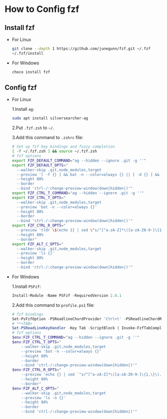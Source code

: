 # How to Config fzf

## Install fzf

* For Linux

    ```bash
    git clone --depth 1 https://github.com/junegunn/fzf.git ~/.fzf
    ~/.fzf/install
    ```

* For Windows

    ```powershell
    choco install fzf
    ```

## Config fzf

* For Linux

    1.Install `ag`:

    ```bash
    sudo apt install silversearcher-ag
    ```

    2.Put `.fzf.zsh` to `~/`.

    3.Add this command to `.zshrc` file:

    ```zsh
    # Set up fzf key bindings and fuzzy completion
    [ -f ~/.fzf.zsh ] && source ~/.fzf.zsh
    # fzf options
    export FZF_DEFAULT_COMMAND="ag --hidden --ignore .git -g ''"
    export FZF_DEFAULT_OPTS="
      --walker-skip .git,node_modules,target
      --preview '[ -f {} ] && bat -n --color=always {} || [ -d {} ] && ls {}'
      --height 80%
      --border
      --bind 'ctrl-/:change-preview-window(down|hidden|)'"
    export FZF_CTRL_T_COMMAND="ag --hidden --ignore .git -g ''"
    export FZF_CTRL_T_OPTS="
      --walker-skip .git,node_modules,target
      --preview 'bat -n --color=always {}'
      --height 80%
      --border
      --bind 'ctrl-/:change-preview-window(down|hidden|)'"
    export FZF_CTRL_R_OPTS="
      --preview 'tldr \$(echo {} | sed \"s/^[^a-zA-Z]*\([a-zA-Z0-9-]\{1,\}\).*/\1/\") | grep -v \"^$\"'
      --height 80%
      --border"
    export FZF_ALT_C_OPTS="
      --walker-skip .git,node_modules,target
      --preview 'ls {}'
      --height 80%
      --border
      --bind 'ctrl-/:change-preview-window(down|hidden|)'"
    ```

* For Windows

    1.Install `PSFzf`:

    ```powershell
    Install-Module -Name PSFzf -RequiredVersion 2.6.1
    ```

    2.Add this command to `profile.ps1` file:

    ```powershell
    # fzf bindings
    Set-PsFzfOption -PSReadlineChordProvider 'Ctrl+t' -PSReadlineChordReverseHistory 'Ctrl+r' -PSReadlineChordSetLocation 'Alt+c'
    # **<TAB>
    Set-PSReadLineKeyHandler -Key Tab -ScriptBlock { Invoke-FzfTabCompletion }
    # fzf options
    $env:FZF_CTRL_T_COMMAND="ag --hidden --ignore .git -g ''"
    $env:FZF_CTRL_T_OPTS="
        --walker-skip .git,node_modules,target
        --preview 'bat -n --color=always {}'
        --height 80%
        --border
        --bind 'ctrl-/:change-preview-window(down|hidden|)'"
    $env:FZF_CTRL_R_OPTS="
        --preview 'echo {} | sed `"s/^[^a-zA-Z]*\([a-zA-Z0-9-]\{1,\}\).*/\1/`"'
        --height 80%
        --border"
    $env:FZF_ALT_C_OPTS="
        --walker-skip .git,node_modules,target
        --preview 'ls -n {}'
        --height 80%
        --border
        --bind 'ctrl-/:change-preview-window(down|hidden|)'"
    ```
